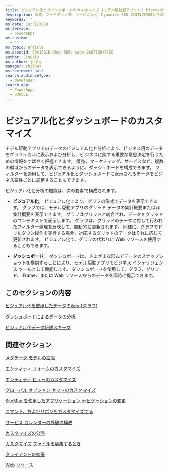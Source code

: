 ```yaml
---
title: ビジュアル化とダッシュボードのカスタマイズ (モデル駆動型アプリ) | MicrosoftDocs
description: 販売、マーケティング、サービスなど、Dynamics 365 の複数の領域からのデータを表示できるようにダッシュボードを構成することを学習します。 フィルターを適用して、ビジュアル化とダッシュボードに表示されるデータをビジネス要件ごとに調整することもできます。
keywords: ''
ms.date: 10/31/2018
ms.service:
  - powerapps
ms.custom:
  - ''
ms.topic: article
ms.assetid: 90c1581b-06cc-505e-caba-2e87720f7f28
author: JimDaly
ms.author: jdaly
manager: shilpas
ms.reviewer: null
search.audienceType:
  - developer
search.app:
  - PowerApps
  - D365CE
---
```


# <a name="customize-visualizations-and-dashboards"></a>ビジュアル化とダッシュボードのカスタマイズ

<!-- https://docs.microsoft.com/en-us/dynamics365/customer-engagement/developer/customize-dev/customize-visualizations-dashboards -->

モデル駆動アプリでのデータのビジュアル化と分析により、ビジネス用のデータをグラフィカルに表示および分析し、ビジネスに関する重要な意思決定を行うための情報をすばやく把握できます。 販売、マーケティング、サービスなど、複数の領域からのデータを表示できるように、ダッシュボードを構成できます。 フィルターを適用して、ビジュアル化とダッシュボードに表示されるデータをビジネス要件ごとに調整することもできます。  
  
 ビジュアル化と分析の機能は、次の要素で構成されます。  
  
- **ビジュアル化**。 ビジュアル化により、グラフの形式でデータを表示できます。 グラフでは、モデル駆動アプリのグリッド データの集計概要または非集計概要を表示できます。 グラフはグリッドと統合され、データをグリッドのコンテキストで表示します。 グラフは、グリッドのデータに対して行われたフィルター処理を反映して、自動的に更新されます。 同様に、グラフでドリルダウン操作を実行する場合、対応するグリッドのデータはそれに応じて更新されます。 ビジュアル化で、グラフの代わりに Web リソースを使用することもできます。  
  
- **ダッシュボード**。 ダッシュボードは、さまざまな形式でデータのスナップショットを提供することにより、モデル駆動アプリでビジネス インテリジェンス ツールとして機能します。 ダッシュボードを使用して、グラフ、グリッド、IFrame、または Web リソースからのデータを同時に提示できます。  
  
## <a name="in-this-section"></a>このセクションの内容  
 [ビジュアル化を使用したデータの表示 (グラフ)](view-data-with-visualizations-charts.md)  
  
 [ダッシュボードによるデータの分析](analyze-data-with-dashboards.md)  
  
 [ビジュアル化データ記述スキーマ](visualization-data-description-schema.md)  
  
## <a name="related-sections"></a>関連セクション  
 [メタデータ モデルの拡張](/dynamics365/customer-engagement/developer/org-service/use-organization-service-metadata)<!-- TODO Need to update relevant powerapps repo link-->
  
 [エンティティ フォームのカスタマイズ](customize-entity-forms.md)  
  
 [エンティティ ビューのカスタマイズ](customize-entity-views.md)  
  
 [グローバル オプション セットのカスタマイズ](/dynamics365/customer-engagement/developer/org-service/customize-global-option-sets)<!-- TODO Need to update relevant powerapps repo link-->
  
 [SiteMap を使用したアプリケーション ナビゲーションの変更](/dynamics365/customer-engagement/developer/customize-dev/change-application-navigation-using-sitemap)<!-- TODO Need to update relevant powerapps repo link-->
  
 [コマンド、およびリボンをカスタマイズする](customize-commands-ribbon.md)  
  
 [サービス カレンダーの外観の構成](/dynamics365/customer-engagement/developer/customize-dev/service-calendar-appearance-configuration)<!-- TODO Need to update relevant powerapps repo link-->
  
 [カスタマイズの公開](publish-customizations.md)  
  
 [カスタマイズ ファイルを編集するとき](when-edit-customization-file.md)  
  
 [クライアントの拡張](/dynamics365/customer-engagement/developer/extend-client)<!-- TODO Need to update relevant powerapps repo link-->
  
 [Web リソース](web-resources.md)

